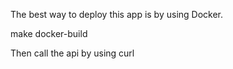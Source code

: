 The best way to deploy this app is by using Docker.

make docker-build

Then call the api by using curl